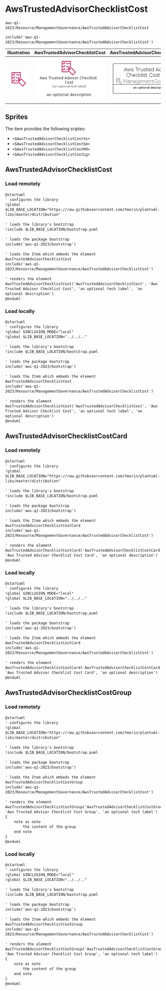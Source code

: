 # AwsTrustedAdvisorChecklistCost


```text
aws-q1-2023/Resource/ManagementGovernance/AwsTrustedAdvisorChecklistCost
```

```text
include('aws-q1-2023/Resource/ManagementGovernance/AwsTrustedAdvisorChecklistCost')
```



| Illustration | AwsTrustedAdvisorChecklistCost | AwsTrustedAdvisorChecklistCostCard | AwsTrustedAdvisorChecklistCostGroup |
| :---: | :---: | :---: | :---: |
| ![illustration for Illustration](../../../aws-q1-2023/Resource/ManagementGovernance/AwsTrustedAdvisorChecklistCost.png) | ![illustration for AwsTrustedAdvisorChecklistCost](../../../aws-q1-2023/Resource/ManagementGovernance/AwsTrustedAdvisorChecklistCost.Local.png) | ![illustration for AwsTrustedAdvisorChecklistCostCard](../../../aws-q1-2023/Resource/ManagementGovernance/AwsTrustedAdvisorChecklistCostCard.Local.png) | ![illustration for AwsTrustedAdvisorChecklistCostGroup](../../../aws-q1-2023/Resource/ManagementGovernance/AwsTrustedAdvisorChecklistCostGroup.Local.png) |



## Sprites
The item provides the following sriptes:

- `<$AwsTrustedAdvisorChecklistCostXs>`
- `<$AwsTrustedAdvisorChecklistCostSm>`
- `<$AwsTrustedAdvisorChecklistCostMd>`
- `<$AwsTrustedAdvisorChecklistCostLg>`





## AwsTrustedAdvisorChecklistCost

### Load remotely
```plantuml
@startuml
' configures the library
!global $LIB_BASE_LOCATION="https://raw.githubusercontent.com/tmorin/plantuml-libs/master/distribution"

' loads the library's bootstrap
!include $LIB_BASE_LOCATION/bootstrap.puml

' loads the package bootstrap
include('aws-q1-2023/bootstrap')

' loads the Item which embeds the element AwsTrustedAdvisorChecklistCost
include('aws-q1-2023/Resource/ManagementGovernance/AwsTrustedAdvisorChecklistCost')

' renders the element
AwsTrustedAdvisorChecklistCost('AwsTrustedAdvisorChecklistCost', 'Aws Trusted Advisor Checklist Cost', 'an optional tech label', 'an optional description')
@enduml
```

### Load locally
```plantuml
@startuml
' configures the library
!global $INCLUSION_MODE="local"
!global $LIB_BASE_LOCATION="../../.."

' loads the library's bootstrap
!include $LIB_BASE_LOCATION/bootstrap.puml

' loads the package bootstrap
include('aws-q1-2023/bootstrap')

' loads the Item which embeds the element AwsTrustedAdvisorChecklistCost
include('aws-q1-2023/Resource/ManagementGovernance/AwsTrustedAdvisorChecklistCost')

' renders the element
AwsTrustedAdvisorChecklistCost('AwsTrustedAdvisorChecklistCost', 'Aws Trusted Advisor Checklist Cost', 'an optional tech label', 'an optional description')
@enduml
```

## AwsTrustedAdvisorChecklistCostCard

### Load remotely
```plantuml
@startuml
' configures the library
!global $LIB_BASE_LOCATION="https://raw.githubusercontent.com/tmorin/plantuml-libs/master/distribution"

' loads the library's bootstrap
!include $LIB_BASE_LOCATION/bootstrap.puml

' loads the package bootstrap
include('aws-q1-2023/bootstrap')

' loads the Item which embeds the element AwsTrustedAdvisorChecklistCostCard
include('aws-q1-2023/Resource/ManagementGovernance/AwsTrustedAdvisorChecklistCost')

' renders the element
AwsTrustedAdvisorChecklistCostCard('AwsTrustedAdvisorChecklistCostCard', 'Aws Trusted Advisor Checklist Cost Card', 'an optional description')
@enduml
```

### Load locally
```plantuml
@startuml
' configures the library
!global $INCLUSION_MODE="local"
!global $LIB_BASE_LOCATION="../../.."

' loads the library's bootstrap
!include $LIB_BASE_LOCATION/bootstrap.puml

' loads the package bootstrap
include('aws-q1-2023/bootstrap')

' loads the Item which embeds the element AwsTrustedAdvisorChecklistCostCard
include('aws-q1-2023/Resource/ManagementGovernance/AwsTrustedAdvisorChecklistCost')

' renders the element
AwsTrustedAdvisorChecklistCostCard('AwsTrustedAdvisorChecklistCostCard', 'Aws Trusted Advisor Checklist Cost Card', 'an optional description')
@enduml
```

## AwsTrustedAdvisorChecklistCostGroup

### Load remotely
```plantuml
@startuml
' configures the library
!global $LIB_BASE_LOCATION="https://raw.githubusercontent.com/tmorin/plantuml-libs/master/distribution"

' loads the library's bootstrap
!include $LIB_BASE_LOCATION/bootstrap.puml

' loads the package bootstrap
include('aws-q1-2023/bootstrap')

' loads the Item which embeds the element AwsTrustedAdvisorChecklistCostGroup
include('aws-q1-2023/Resource/ManagementGovernance/AwsTrustedAdvisorChecklistCost')

' renders the element
AwsTrustedAdvisorChecklistCostGroup('AwsTrustedAdvisorChecklistCostGroup', 'Aws Trusted Advisor Checklist Cost Group', 'an optional tech label') {
    note as note
        the content of the group
    end note
}
@enduml
```

### Load locally
```plantuml
@startuml
' configures the library
!global $INCLUSION_MODE="local"
!global $LIB_BASE_LOCATION="../../.."

' loads the library's bootstrap
!include $LIB_BASE_LOCATION/bootstrap.puml

' loads the package bootstrap
include('aws-q1-2023/bootstrap')

' loads the Item which embeds the element AwsTrustedAdvisorChecklistCostGroup
include('aws-q1-2023/Resource/ManagementGovernance/AwsTrustedAdvisorChecklistCost')

' renders the element
AwsTrustedAdvisorChecklistCostGroup('AwsTrustedAdvisorChecklistCostGroup', 'Aws Trusted Advisor Checklist Cost Group', 'an optional tech label') {
    note as note
        the content of the group
    end note
}
@enduml
```

